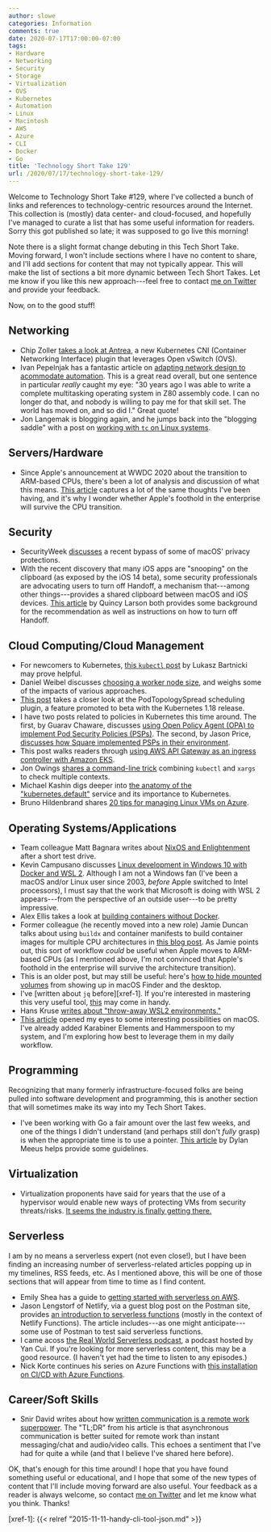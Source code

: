 ```yaml
---
author: slowe
categories: Information
comments: true
date: 2020-07-17T17:00:00-07:00
tags:
- Hardware
- Networking
- Security
- Storage
- Virtualization
- OVS
- Kubernetes
- Automation
- Linux
- Macintosh
- AWS
- Azure
- CLI
- Docker
- Go
title: 'Technology Short Take 129'
url: /2020/07/17/technology-short-take-129/
---
```


Welcome to Technology Short Take #129, where I've collected a bunch of links and references to technology-centric resources around the Internet. This collection is (mostly) data center- and cloud-focused, and hopefully I've managed to curate a list that has some useful information for readers. Sorry this got published so late; it was supposed to go live this morning!<!--more-->

Note there is a slight format change debuting in this Tech Short Take. Moving forward, I won't include sections where I have no content to share, and I'll add sections for content that may not typically appear. This will make the list of sections a bit more dynamic between Tech Short Takes. Let me know if you like this new approach---feel free to contact [me on Twitter][link-99] and provide your feedback.

Now, on to the good stuff!

## Networking

* Chip Zoller [takes a look at Antrea][link-4], a new Kubernetes CNI (Container Networking Interface) plugin that leverages Open vSwitch (OVS).
* Ivan Pepelnjak has a fantastic article on [adapting network design to acommodate automation][link-6]. This is a great read overall, but one sentence in particular _really_ caught my eye: "30 years ago I was able to write a complete multitasking operating system in Z80 assembly code. I can no longer do that, and nobody is willing to pay me for that skill set. The world has moved on, and so did I." Great quote!
* Jon Langemak is blogging again, and he jumps back into the "blogging saddle" with a post on [working with `tc` on Linux systems][link-19].

## Servers/Hardware

* Since Apple's announcement at WWDC 2020 about the transition to ARM-based CPUs, there's been a lot of analysis and discussion of what this means. [This article][link-17] captures a lot of the same thoughts I've been having, and it's why I wonder whether Apple's foothold in the enterprise will survive the CPU transition.

## Security

* SecurityWeek [discusses][link-18] a recent bypass of some of macOS' privacy protections.
* With the recent discovery that many iOS apps are "snooping" on the clipboard (as exposed by the iOS 14 beta), some security professionals are advocating users to turn off Handoff, a mechanism that---among other things---provides a shared clipboard between macOS and iOS devices. [This article][link-23] by Quincy Larson both provides some background for the recommendation as well as instructions on how to turn off Handoff.

## Cloud Computing/Cloud Management

* For newcomers to Kubernetes, [this `kubectl` post][link-1] by Lukasz Bartnicki may prove helpful.
* Daniel Weibel discusses [choosing a worker node size][link-5], and weighs some of the impacts of various approaches.
* [This post][link-10] takes a closer look at the PodTopologySpread scheduling plugin, a feature promoted to beta with the Kubernetes 1.18 release.
* I have two posts related to policies in Kubernetes this time around. The first, by Guarav Chaware, discusses [using Open Policy Agent (OPA) to implement Pod Security Policies (PSPs)][link-11]. The second, by Jason Price, [discusses how Square implemented PSPs in their environment][link-12].
* This post walks readers through [using AWS API Gateway as an ingress controller with Amazon EKS][link-13].
* Jon Owings [shares a command-line trick][link-14] combining `kubectl` and `xargs` to check multiple contexts.
* Michael Kashin digs deeper into [the anatomy of the "kubernetes.default"][link-15] service and its importance to Kubernetes.
* Bruno Hildenbrand shares [20 tips for managing Linux VMs on Azure][link-24].

## Operating Systems/Applications

* Team colleague Matt Bagnara writes about [NixOS and Enlightenment][link-2] after a short test drive.
* Kevin Campusano discusses [Linux development in Windows 10 with Docker and WSL 2][link-7]. Although I am not a Windows fan (I've been a macOS and/or Linux user since 2003, _before_ Apple switched to Intel processors), I must say that the work that Microsoft is doing with WSL 2 appears---from the perspective of an outside user---to be pretty impressive.
* Alex Ellis takes a look at [building containers without Docker][link-9].
* Former colleague (he recently moved into a new role) Jamie Duncan talks about using `buildx` and container manifests to build container images for multiple CPU architectures in [this blog post][link-16]. As Jamie points out, this sort of workflow _could_ be useful when Apple moves to ARM-based CPUs (as I mentioned above, I'm not convinced that Apple's foothold in the enterprise will survive the architecture transition).
* This is an older post, but may still be useful: here's [how to hide mounted volumes][link-20] from showing up in macOS Finder and the desktop.
* I've [written about `jq` before][xref-1]. If you're interested in mastering this very useful tool, [this][link-21] may come in handy.
* Hans Kruse [writes about "throw-away WSL2 environments."][link-22]
* [This article][link-29] opened my eyes to some interesting possibilities on macOS. I've already added Karabiner Elements and Hammerspoon to my system, and I'm exploring how best to leverage them in my daily workflow.

## Programming

Recognizing that many formerly infrastructure-focused folks are being pulled into software development and programming, this is another section that will sometimes make its way into my Tech Short Takes.

* I've been working with Go a fair amount over the last few weeks, and one of the things I didn't understand (and perhaps still don't _fully_ grasp) is when the appropriate time is to use a pointer. [This article][link-30] by Dylan Meeus helps provide some guidelines.

## Virtualization

* Virtualization proponents have said for years that the use of a hypervisor would enable new ways of protecting VMs from security threats/risks. [It seems the industry is finally getting there.][link-28]

## Serverless

I am by no means a serverless expert (not even close!), but I have been finding an increasing number of serverless-related articles popping up in my timelines, RSS feeds, etc. As I mentioned above, this will be one of those sections that will appear from time to time as I find content.

* Emily Shea has a guide to [getting started with serverless on AWS][link-8].
* Jason Lengstorf of Netlify, via a guest blog post on the Postman site, provides [an introduction to serverless functions][link-25] (mostly in the context of Netlify Functions). The article includes---as one might anticipate---some use of Postman to test said serverless functions.
* I came acoss [the Real World Serverless podcast][link-26], a podcast hosted by Yan Cui. If you're looking for more serverless content, this may be a good resource. (I haven't yet had the time to listen to any episodes.)
* Nick Korte continues his series on Azure Functions with [this installation on CI/CD with Azure Functions][link-27].

## Career/Soft Skills

* Snir David writes about how [written communication is a remote work superpower][link-3]. The "TL;DR" from his article is that asynchronous communication is better suited for remote work than instant messaging/chat and audio/video calls. This echoes a sentiment that I've had for quite a while (and that I believe I've shared here before).

OK, that's enough for this time around! I hope that you have found something useful or educational, and I hope that some of the new types of content that I'll include moving forward are also useful. Your feedback as a reader is always welcome, so contact [me on Twitter][link-99] and let me know what you think. Thanks!

[link-1]: https://knowledgepill.it/posts/kubernetes_kubectl_client_config/
[link-2]: https://bagnaram.github.io/blog/2020/06/20/nix-enlightenment
[link-3]: https://snir.dev/blog/remote-async-communication/
[link-4]: https://neonmirrors.net/post/2020-06/antrea-the-ubiquitous-cni/
[link-5]: https://itnext.io/architecting-kubernetes-clusters-choosing-a-worker-node-size-b3729cc0c78f
[link-6]: https://blog.ipspace.net/2020/06/adapting-network-design-for-automation.html
[link-7]: https://www.endpoint.com/blog/2020/06/18/linux-development-in-windows-10-docker-wsl-2
[link-8]: https://emshea.com/post/serverless-getting-started
[link-9]: https://blog.alexellis.io/building-containers-without-docker/
[link-10]: https://kubernetes.io/blog/2020/05/introducing-podtopologyspread/
[link-11]: https://www.infracloud.io/kubernetes-pod-security-policies-opa/
[link-12]: https://developer.squareup.com/blog/kubernetes-pod-security-policies/
[link-13]: https://aws.amazon.com/blogs/containers/api-gateway-as-an-ingress-controller-for-eks/
[link-14]: https://blog.2vcps.io/2020/06/29/kubectl-check-all-the-contexts/
[link-15]: https://networkop.co.uk/post/2020-06-kubernetes-default/
[link-16]: https://medium.com/@jamieeduncan/easily-making-container-images-for-multiple-platforms-6fbf097c9742
[link-17]: https://bmalehorn.com/arm-mac/
[link-18]: https://www.securityweek.com/macos-privacy-protections-bypass-disclosed-after-apple-fails-release-fix
[link-19]: http://www.dasblinkenlichten.com/working-with-tc-on-linux-systems/
[link-20]: https://www.idownloadblog.com/2016/12/02/how-to-hide-mounted-volumes-from-desktop-finder/
[link-21]: https://codefaster.substack.com/p/mastering-jq-part-1-59c
[link-22]: https://hanskruse.eu/post/2020-07-04-throw_away_wsl_environments/
[link-23]: https://www.freecodecamp.org/news/turn-off-universal-clipboard-handoff-mac-iphone/
[link-24]: https://blog.hildenco.com/2020/07/20-tips-to-manage-linux-vms-on-azure.html
[link-25]: https://blog.postman.com/serverless-functions-the-fast-way/
[link-26]: https://realworldserverless.com/
[link-27]: http://blog.thenetworknerd.com/2020/07/03/from-vs-code-to-azure-pipelines-basic-ci-cd-with-azure-functions/
[link-28]: https://www.zdnet.com/article/microsofts-project-freta-this-new-free-service-spots-rootkits-lurking-in-cloud-vms/
[link-29]: https://blog.craftlab.hu/how-to-become-a-modern-magician-productivity-tips-for-devs-on-macos-7a886c43d870
[link-30]: https://medium.com/@meeusdylan/when-to-use-pointers-in-go-44c15fe04eac
[link-99]: https://twitter.com/scott_lowe
[xref-1]: {{< relref "2015-11-11-handy-cli-tool-json.md" >}}
